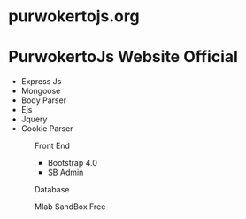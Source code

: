 # purwokertojs.org

<h1>PurwokertoJs Website Official</h1>

<ul>
<li>Express Js</li>
<li>Mongoose</li>
<li>Body Parser</li>
<li>Ejs</li>
<li>Jquery</li>
<li>Cookie Parser</li>
<ul>

Front End
<ul>
<li>Bootstrap 4.0</li>
<li>SB Admin</li>
</ul>

Database 

Mlab SandBox Free
